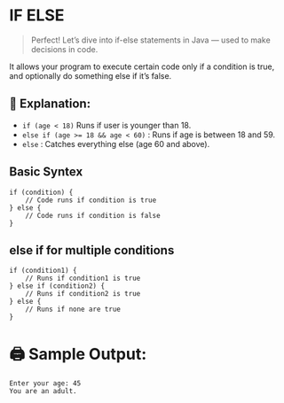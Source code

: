 # **IF ELSE**
> Perfect! Let’s dive into if-else statements in Java — used to make decisions in code.

It allows your program to execute certain code only if a condition is true, and optionally do something else if it’s false.

## **🧠 Explanation:**

* `if (age < 18)` Runs if user is younger than 18.
* `else if (age >= 18 && age < 60)` : Runs if age is between 18 and 59.
* `else` : Catches everything else (age 60 and above).

## **Basic Syntex**


```
if (condition) {
    // Code runs if condition is true
} else {
    // Code runs if condition is false
}
```

## **else if for multiple conditions**

```
if (condition1) {
    // Runs if condition1 is true
} else if (condition2) {
    // Runs if condition2 is true
} else {
    // Runs if none are true
}

```

# **🖨️ Sample Output:**
```
Enter your age: 45
You are an adult.
```